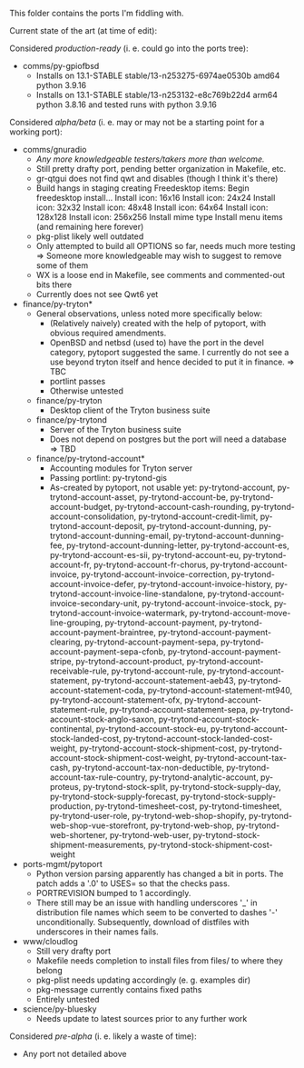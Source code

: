 This folder contains the ports I'm fiddling with.

Current state of the art (at time of edit):

Considered *production-ready* (i. e. could go into the ports tree):

- comms/py-gpiofbsd
    - Installs on 13.1-STABLE stable/13-n253275-6974ae0530b amd64 python 3.9.16
    - Installs on 13.1-STABLE stable/13-n253132-e8c769b22d4 arm64 python 3.8.16 and tested runs with python 3.9.16

Considered *alpha/beta* (i. e. may or may not be a starting point for a working port):

- comms/gnuradio
    - _Any more knowledgeable testers/takers more than welcome._
    - Still pretty drafty port, pending better organization in Makefile, etc.
    - gr-qtgui does not find qwt and disables (though I think it's there)
    - Build hangs in staging creating Freedesktop items:
        Begin freedesktop install...
        Install icon: 16x16
        Install icon: 24x24
        Install icon: 32x32
        Install icon: 48x48
        Install icon: 64x64
        Install icon: 128x128
        Install icon: 256x256
        Install mime type
        Install menu items
      (and remaining here forever)
    - pkg-plist likely well outdated
    - Only attempted to build all OPTIONS so far, needs much more testing
        => Someone more knowledgeable may wish to suggest to remove some of them
    - WX is a loose end in Makefile, see comments and commented-out bits there
    - Currently does not see Qwt6 yet
- finance/py-tryton*
    - General observations, unless noted more specifically below:
        - (Relatively naively) created with the help of pytoport, with obvious required amendments.
        - OpenBSD and netbsd (used to) have the port in the devel category, pytoport suggested the same. I currently do not see a use beyond tryton itself and hence decided to put it in finance. => TBC
        - portlint passes
        - Otherwise untested
    - finance/py-tryton
        - Desktop client of the Tryton business suite
    - finance/py-trytond
        - Server of the Tryton business suite
        - Does not depend on postgres but the port will need a database => TBD
    - finance/py-trytond-account*
        - Accounting modules for Tryton server
        - Passing portlint: py-trytond-gis
        - As-created by pytoport, not usable yet: py-trytond-account, py-trytond-account-asset, py-trytond-account-be, py-trytond-account-budget, py-trytond-account-cash-rounding, py-trytond-account-consolidation, py-trytond-account-credit-limit, py-trytond-account-deposit, py-trytond-account-dunning, py-trytond-account-dunning-email, py-trytond-account-dunning-fee, py-trytond-account-dunning-letter, py-trytond-account-es, py-trytond-account-es-sii, py-trytond-account-eu, py-trytond-account-fr, py-trytond-account-fr-chorus, py-trytond-account-invoice, py-trytond-account-invoice-correction, py-trytond-account-invoice-defer, py-trytond-account-invoice-history, py-trytond-account-invoice-line-standalone, py-trytond-account-invoice-secondary-unit, py-trytond-account-invoice-stock, py-trytond-account-invoice-watermark, py-trytond-account-move-line-grouping, py-trytond-account-payment, py-trytond-account-payment-braintree, py-trytond-account-payment-clearing, py-trytond-account-payment-sepa, py-trytond-account-payment-sepa-cfonb, py-trytond-account-payment-stripe, py-trytond-account-product, py-trytond-account-receivable-rule, py-trytond-account-rule, py-trytond-account-statement, py-trytond-account-statement-aeb43, py-trytond-account-statement-coda, py-trytond-account-statement-mt940, py-trytond-account-statement-ofx, py-trytond-account-statement-rule, py-trytond-account-statement-sepa, py-trytond-account-stock-anglo-saxon, py-trytond-account-stock-continental, py-trytond-account-stock-eu, py-trytond-account-stock-landed-cost, py-trytond-account-stock-landed-cost-weight, py-trytond-account-stock-shipment-cost, py-trytond-account-stock-shipment-cost-weight, py-trytond-account-tax-cash, py-trytond-account-tax-non-deductible, py-trytond-account-tax-rule-country, py-trytond-analytic-account, py-proteus, py-trytond-stock-split, py-trytond-stock-supply-day, py-trytond-stock-supply-forecast, py-trytond-stock-supply-production, py-trytond-timesheet-cost, py-trytond-timesheet, py-trytond-user-role, py-trytond-web-shop-shopify, py-trytond-web-shop-vue-storefront, py-trytond-web-shop, py-trytond-web-shortener, py-trytond-web-user, py-trytond-stock-shipment-measurements, py-trytond-stock-shipment-cost-weight
- ports-mgmt/pytoport
    - Python version parsing apparently has changed a bit in ports. The patch adds a '.0' to USES= so that the checks pass.
    - PORTREVISION bumped to 1 accordingly.
    - There still may be an issue with handling underscores '_' in distribution file names which seem to be converted to dashes '-' unconditionally. Subsequently, download of distfiles with underscores in their names fails.
- www/cloudlog
    - Still very drafty port
    - Makefile needs completion to install files from files/ to where they belong
    - pkg-plist needs updating accordingly (e. g. examples dir)
    - pkg-message currently contains fixed paths
    - Entirely untested
- science/py-bluesky
    - Needs update to latest sources prior to any further work

Considered *pre-alpha* (i. e. likely a waste of time):

- Any port not detailed above
